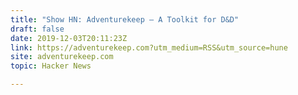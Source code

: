 ```yaml
---
title: "Show HN: Adventurekeep – A Toolkit for D&D"
draft: false
date: 2019-12-03T20:11:23Z
link: https://adventurekeep.com?utm_medium=RSS&utm_source=hune
site: adventurekeep.com
topic: Hacker News  

---
```

